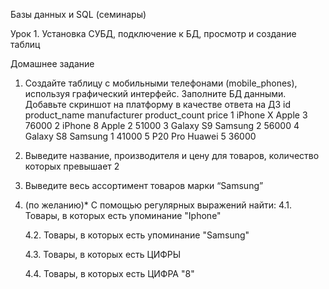Базы данных и SQL (семинары)

Урок 1. Установка СУБД, подключение к БД, просмотр и создание таблиц

Домашнее задание

1. Создайте таблицу с мобильными телефонами (mobile_phones), используя графический интерфейс. Заполните БД данными. Добавьте скриншот на платформу в качестве ответа на ДЗ 
id	product_name manufacturer	product_count	price
1	iPhone X	    Apple	          3	        76000
2	iPhone 8	    Apple	          2	        51000
3	Galaxy S9	    Samsung	          2	        56000
4	Galaxy S8	    Samsung	          1	        41000
5	P20 Pro	        Huawei	          5	        36000
2. Выведите название, производителя и цену для товаров, количество которых превышает 2

3.  Выведите весь ассортимент товаров марки “Samsung”

4. (по желанию)* С помощью регулярных выражений найти:
	4.1. Товары, в которых есть упоминание "Iphone"

	4.2. Товары, в которых есть упоминание "Samsung"

	4.3.  Товары, в которых есть ЦИФРЫ

	4.4.  Товары, в которых есть ЦИФРА "8"  


